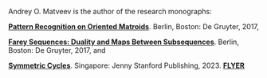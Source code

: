 Andrey O. Matveev is the author of the research monographs: 

[**Pattern Recognition on Oriented Matroids**](https://doi.org/10.1515/9783110531145). Berlin, Boston: De Gruyter, 2017,  

[**Farey Sequences: Duality and Maps Between Subsequences**](https://doi.org/10.1515/9783110547665). Berlin, Boston: De Gruyter, 2017, and 

[**Symmetric Cycles**](https://doi.org/10.1201/9781003438328). Singapore: Jenny Stanford Publishing, 2023. [**FLYER**](https://github.com/andreyomatveev/andreyomatveev/blob/main/FLYER-SymmetricCycles-by-Andrey-O.-Matveev-Oct.-06-2023.pdf)
